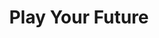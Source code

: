 ---
layout: post
title: Play Your Future
thumb-image: /work-aegon.jpg
thumb-cover: /work-aegon-cover.jpg
thumb-video: /work-aegon.mp4
year: 2012
agency: Momkai
color: rgb(211, 204, 188)
role: Supporting Front End Developer
href: http://speeljetoekomst.nu
---